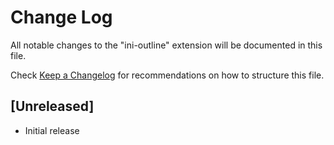 # Change Log
All notable changes to the "ini-outline" extension will be documented in this file.

Check [Keep a Changelog](http://keepachangelog.com/) for recommendations on how to structure this file.

## [Unreleased]
- Initial release